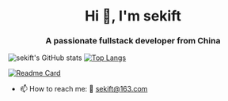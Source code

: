 <!-- ![Github Stats](https://github-readme-stats.vercel.app/api?username=sekift&show_icons=true)
 -->
 
 <!-- <p align="center">
  Visitor count<br>
  <img src="https://profile-counter.glitch.me/sekift/count.svg" />
</p> -->

<h1 align="center">Hi 👋, I'm sekift</h1>
<h3 align="center">A passionate fullstack developer from China</h3>


![sekift's GitHub stats](https://github-readme-stats.vercel.app/api?username=sekift&show_icons=true)
[![Top Langs](https://github-readme-stats.vercel.app/api/top-langs/?username=sekift&layout=compact)](https://github.com/sekift/sekift)

[![Readme Card](https://github-readme-stats.vercel.app/api/pin/?username=sekift&repo=architecture-of-internet)](https://github.com/sekift/architecture-of-internet)



- 📫 How to reach me: :email: [sekift@163.com](mailto:sekift@163.com)
 
<!--
**sekift/sekift** is a ✨ _special_ ✨ repository because its `README.md` (this file) appears on your GitHub profile.

Here are some ideas to get you started:

- 🔭 I’m currently working on ...
- 🌱 I’m currently learning ...
- 👯 I’m looking to collaborate on ...
- 🤔 I’m looking for help with ...
- 💬 Ask me about ...
- 📫 How to reach me: ...
- 😄 Pronouns: ...
- ⚡ Fun fact: ...
-->

